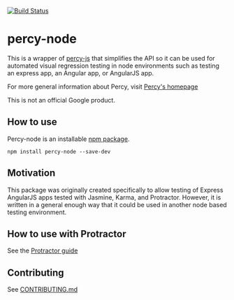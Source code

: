 [![Build Status](https://travis-ci.org/google/percy-node.svg?branch=master)](https://travis-ci.org/google/percy-node)

# percy-node

This is a wrapper of [percy-js](https://github.com/percy/percy-js) that simplifies the API so it can be used for automated visual regression testing in node environments such as testing an express app, an Angular app, or AngularJS app.

For more general information about Percy, visit [Percy's homepage](https://percy.io/)

This is not an official Google product.

## How to use

Percy-node is an installable [npm package](https://www.npmjs.com/package/percy-node).

```
npm install percy-node --save-dev
```

## Motivation
This package was originally created specifically to allow testing of Express AngularJS apps tested with Jasmine, Karma, and Protractor. However, it is written in a general enough way that it could be used in another node based testing environment.


## How to use with Protractor
See the [Protractor guide](/docs/protractor.md)

## Contributing
See [CONTRIBUTING.md](/CONTRIBUTING.md)
